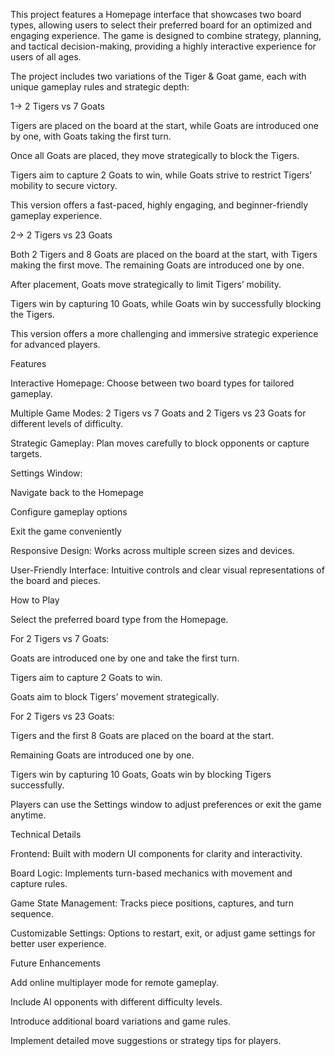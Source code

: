 This project features a Homepage interface that showcases two board types, allowing users to select their preferred board for an optimized and engaging experience. The game is designed to combine strategy, planning, and tactical decision-making, providing a highly interactive experience for users of all ages.

The project includes two variations of the Tiger & Goat game, each with unique gameplay rules and strategic depth:

1-> 2 Tigers vs 7 Goats

Tigers are placed on the board at the start, while Goats are introduced one by one, with Goats taking the first turn.

Once all Goats are placed, they move strategically to block the Tigers.

Tigers aim to capture 2 Goats to win, while Goats strive to restrict Tigers’ mobility to secure victory.

This version offers a fast-paced, highly engaging, and beginner-friendly gameplay experience.

2-> 2 Tigers vs 23 Goats

Both 2 Tigers and 8 Goats are placed on the board at the start, with Tigers making the first move. The remaining Goats are introduced one by one.

After placement, Goats move strategically to limit Tigers’ mobility.

Tigers win by capturing 10 Goats, while Goats win by successfully blocking the Tigers.

This version offers a more challenging and immersive strategic experience for advanced players.

Features

Interactive Homepage: Choose between two board types for tailored gameplay.

Multiple Game Modes: 2 Tigers vs 7 Goats and 2 Tigers vs 23 Goats for different levels of difficulty.

Strategic Gameplay: Plan moves carefully to block opponents or capture targets.

Settings Window:

Navigate back to the Homepage

Configure gameplay options

Exit the game conveniently

Responsive Design: Works across multiple screen sizes and devices.

User-Friendly Interface: Intuitive controls and clear visual representations of the board and pieces.

How to Play

Select the preferred board type from the Homepage.

For 2 Tigers vs 7 Goats:

Goats are introduced one by one and take the first turn.

Tigers aim to capture 2 Goats to win.

Goats aim to block Tigers’ movement strategically.

For 2 Tigers vs 23 Goats:

Tigers and the first 8 Goats are placed on the board at the start.

Remaining Goats are introduced one by one.

Tigers win by capturing 10 Goats, Goats win by blocking Tigers successfully.

Players can use the Settings window to adjust preferences or exit the game anytime.

Technical Details

Frontend: Built with modern UI components for clarity and interactivity.

Board Logic: Implements turn-based mechanics with movement and capture rules.

Game State Management: Tracks piece positions, captures, and turn sequence.

Customizable Settings: Options to restart, exit, or adjust game settings for better user experience.

Future Enhancements

Add online multiplayer mode for remote gameplay.

Include AI opponents with different difficulty levels.

Introduce additional board variations and game rules.

Implement detailed move suggestions or strategy tips for players.
